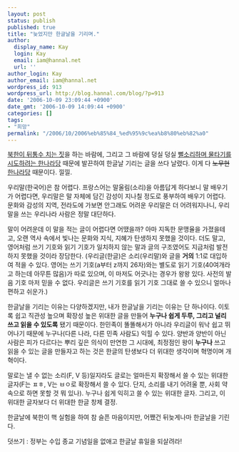 ```yaml
---
layout: post
status: publish
published: true
title: "늦었지만 한글날을 기리며."
author:
  display_name: Kay
  login: Kay
  email: iam@hannal.net
  url: ''
author_login: Kay
author_email: iam@hannal.net
wordpress_id: 913
wordpress_url: http://blog.hannal.com/blog/?p=913
date: '2006-10-09 23:09:44 +0900'
date_gmt: '2006-10-09 14:09:44 +0900'
categories: []
tags:
- "희망"
permalink: "/2006/10/2006%eb%85%84_%ed%95%9c%ea%b8%80%eb%82%a0"
---
```

<p><a href="http://news.naver.com/news/read.php?mode=LSS2D&office_id=001&article_id=0001431645&section_id=100&section_id2=264&menu_id=100">북한이 뒤통수 치는 짓</a>을 하는 바람에, 그리고 그 바람에 덩실 덩실 <a href="http://blog.hannal.com/912/">뻘소리하며 물타기를 시도하려는 한나라당</a> 때문에 발끈하여 한글날 기리는 글을 쓰다 날렸다. 이게 다 <del datetime="2006-10-09T13:52:01+00:00">노무현</del><ins datetime="2006-10-09T13:52:01+00:00">한나라당</ins> 때문이다. 낄낄.</p>
<p>우리말(한국어)은 참 어렵다. 프랑스어는 말울림(소리)을 아름답게 하다보니 말 배우기가 어렵다면, 우리말은 말 자체에 담긴 감성이 지나칠 정도로 풍부하여 배우기 어렵다. 문화와 감성의 지역, 전라도에 가보면 안그래도 어려운 우리말은 더 어려워지나니, 우리말을 쓰는 우리나라 사람은 정말 대단하다.</p>
<p>말이 어려운데 이 말을 적는 글이 어렵다면 어땠을까? 아마 지독한 문맹율을 가졌을테고, 오랜 역사 속에서 빛나는 문화와 지식, 지혜가 탄생하지 못했을 것이다. 더도 말고, 영어처럼 쓰기 기호와 읽기 기호가 일치하지 않는 말과 글의 구조였어도 지금처럼 발전하지 못했을 것이라 장담한다. (우리글(한글)은 소리(우리말)와 글을 <strong>거의</strong> 1:1로 대입하여 적을 수 있다. 영어는 쓰기 기호(a부터 z까지 26자)와는 별도로 읽기 기호(40여개라고 하는데 아무튼 많음)가 따로 있으며, 이 마저도 어긋나는 경우가 왕왕 있다. 사전의 발음 기호 마저 믿을 수 없다. 우리글은 쓰기 기호를 읽기 기호 그대로 쓸 수 있으니 얼마나 편하고 쉬운가.)</p>
<p>한글날을 기리는 이유는 다양하겠지만, 내가 한글날을 기리는 이유는 단 하나이다. 이토록 쉽고 직관성 높으며 확장성 높은 위대한 글을 만들어 <strong>누구나 쉽게 두루, 그리고 널리 쓰고 읽을 수 있도록</strong> 됐기 때문이다. 한민족이 똘똘해서가 아니라 우리글이 워낙 쉽고 뛰어나기 때문에 누구나(다른 나라, 다른 민족 사람도) 익힐 수 있다. 양반과 양반이 아닌 사람은 피가 다르다는 뿌리 깊은 의식이 만연한 그 시대에, 최정점인 왕이 <strong>누구나</strong> 쓰고 읽을 수 있는 글을 만들자고 하는 것은 한글의 탄생보다 더 위대한 생각이며 혁명이며 개혁이다.</p>
<p>말로는 낼 수 없는 소리(F, V 등)일지라도 글로는 얼마든지 확장해서 쓸 수 있는 위대한 글자(F는 ㅍㅎ, V는 ㅂㅇ로 확장해서 쓸 수 있다. 단지, 소리를 내기 어려울 뿐, 사회 약속으로 하면 못할 것 뭐 있나). 누구나 쉽게 익히고 쓸 수 있는 위대한 글자. 그리고, 이 위대한 글자보다 더 위대한 한글 창제 결정.</p>
<p>한글날에 북한이 핵 실험을 하여 참 슬픈 마음이지만, 어쨌건 뒤늦게나마 한글날을 기린다.</p>
<p>덧쓰기 : 정부는 수입 종교 기념일을 없애고 한글날 휴일을 되살려라!</p>
